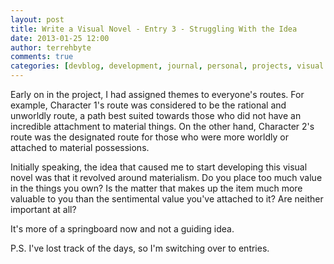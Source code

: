 ```yaml
---
layout: post
title: Write a Visual Novel - Entry 3 - Struggling With the Idea
date: 2013-01-25 12:00
author: terrehbyte
comments: true
categories: [devblog, development, journal, personal, projects, visual novel, visualnovel, worklog]
---
```

Early on in the project, I had assigned themes to everyone's routes. For example, Character 1's route was considered to be the rational and unworldly route, a path best suited towards those who did not have an incredible attachment to material things. On the other hand, Character 2's route was the designated route for those who were more worldly or attached to material possessions.  

Initially speaking, the idea that caused me to start developing this visual novel was that it revolved around materialism. Do you place too much value in the things you own? Is the matter that makes up the item much more valuable to you than the sentimental value you've attached to it? Are neither important at all?  

It's more of a springboard now and not a guiding idea.  

P.S. I've lost track of the days, so I'm switching over to entries.  